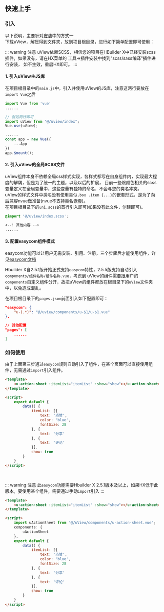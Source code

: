 ## 快速上手

<demo-model url="https://youzan.github.io/vant/mobile.html?hide_nav=1&weapp=1#/zh-CN/swipe-cell"></demo-model>

### 引入

以下说明，主要针对[安装](/guide/quickstart.html)中的方式一  
下载uView，解压得到文件夹，放到项目根目录，进行如下简单配置即可使用：

::: warning 注意
uView依赖SCSS，相信您的项目在HBuilder X中已经安装scss插件，如果没有，请在HX菜单的 工具->插件安装中找到"scss/sass编译"插件进行安装，
如不生效，重启HX即可。
:::

#### 1. 引入uView主JS库

在项目根目录中的`main.js`中，引入并使用uView的JS库，注意这两行要放在`import Vue`之后

```js
import Vue from 'vue'
......

// 就这两行即可
import uView from "@/uview/index";
Vue.use(uView);

......
const app = new Vue({
	...App
})
app.$mount();
```


#### 2. 引入uView的全局SCSS文件

uView组件本身不依赖全局css样式实现，各样式都写在自身组件内，实现最大程度的解耦，但是为了统一的主题，以及以后的扩展，
目前一些跟颜色相关的scss变量定义在全局变量中，这些变量有独特的命名，不会与您的类名冲突。  
uView的样式文件中类名没有使用类似`.box .item {...}`的嵌套形式，是为了向后兼容nvue做准备(nvue不支持类名嵌套)。  
在项目根目录下的`uni.scss`的首行引入即可(如果没有此文件，创建即可)。

```css
@import '@/uview/index.scss';

<--! 其他内容 -->
......
```


#### 3. 配置easycom组件模式

easycom功能可以让用户无需安装、引用、注册，三个步骤后才能使用组件，详见[easycom文档](https://uniapp.dcloud.io/collocation/pages?id=easycom)

Hbuilder X自2.5.1版开始正式支持`easycom`特性，2.5.5版支持自动引入`components/组件名称/组件名称.vue`，考虑到
uView的组件需要跟用户的`components`自定义组件分开，故把uView的组件都放在根目录下的`uView`文件夹中，以免造成混乱。

在项目根目录下的`pages.json`前面引入如下配置即可：

```json
"easycom": {
	"u-(.*)": "@/uview/components/u-$1/u-$1.vue"
},

// 其他配置
"pages": [
	......
]
```

### 如何使用

由于上面第三步通过`easycom`规则自动引入了组件，在某个页面可以直接使用组件，无需通过`import`引入组件。

```html
<template>
	<u-action-sheet :itemList="itemList" :show="show"></u-action-sheet>
</template>

<script>
	export default {
		data() {
			itemList: [{
				text: '点赞',
				color: 'blue',
				fontSize: 28
			}, {
				text: '分享'
			}, {
				text: '评论'
			}],
			show: true
		}
	}
</script>
```

<br>

::: warning 注意
此`easycom`功能需要Hbuilder X 2.5.1版本及以上，如果HX低于此版本，要使用某个组件，需要通过手动`import`引入
:::

```html
<template>
	<u-action-sheet :itemList="itemList" :show="show"></u-action-sheet>
</template>

<script>
	import uActionSheet from "@/uView/components/u-action-sheet.vue";
	components: {
		uActionSheet
	},
	export default {
		data() {
			itemList: [{
				text: '点赞',
				color: 'blue',
				fontSize: 28
			}, {
				text: '分享'
			}, {
				text: '评论'
			}],
			show: true
		}
	}
</script>
```